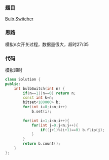 ### 题目
[Bulb Switcher](https://leetcode-cn.com/problems/bulb-switcher/submissions/)
### 思路
模拟n次开关过程，数据量很大，超时27/35
### 代码
模拟超时
```c++
class Solution {
public:
    int bulbSwitch(int n) {
        if(n==1||n==0) return n;
        const int k=n;
        bitset<100000> b;
        for(int i=0;i<n;i++)
            b.set(i);
        
        for(int i=1;i<n;i++){
            for(int j=0;j<n;j++){
                if((j+1)%(i+1)==0) b.flip(j);   
            }
        }
        return b.count();
    }
};
```
